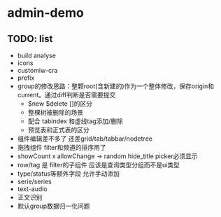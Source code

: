 # admin-demo

## TODO: list
- build analyse
- icons
- customiw-cra
- prefix
- group的修改思路：整颗root(含新建的)作为一个整体修改，保存origin和current。通过diff判断是否需要提交
  - $new $delete []的区分
  - 整棵树被删除的场景
  - 配合 tabindex 和虚线tag添加/删除
  - 预览表和正式表的区分
- 组件编辑差不多了 还差grid/tab/tabbar/nodetree
- 拖拽组件 filter和频道的排序用了
- showCount x allowChange -> random hide_title picker必须显示
- row/tag 是 filter的子组件 应该是查询类型分组而不是ui类型
- type/status等额外字段 允许手动添加
- serie/series
- text-audio
- 正文识别
- 默认group数据归一化问题